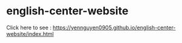 # english-center-website
Click here to see : https://yennguyen0905.github.io/english-center-website/index.html
